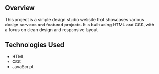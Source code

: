 
## Overview
This project is a simple design studio website that showcases various design services and featured projects. It is built using HTML and CSS, with a focus on clean design and responsive layout

## Technologies Used
- HTML
- CSS
- JavaScript

